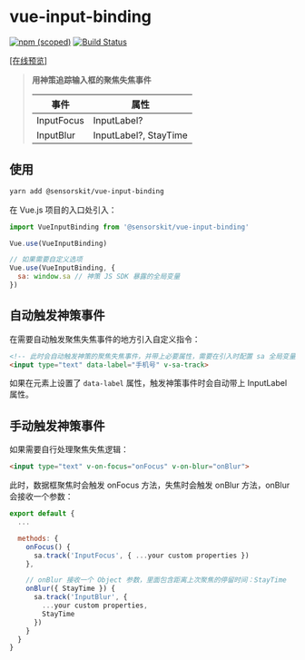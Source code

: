 # vue-input-binding

[![npm (scoped)](https://img.shields.io/npm/v/@sensorskit/vue-input-binding.svg)](https://www.npmjs.com/package/@sensorskit/vue-input-binding)
 [![Build Status](https://travis-ci.org/SensorsKit/vue-input-binding.svg?branch=master)](https://travis-ci.org/SensorsKit/vue-input-binding)

[[在线预览]](https://sensorskit.github.io/vue-input-binding/)

> **用神策追踪输入框的聚焦失焦事件**
>
> |    事件    | 属性 |
> | ---------- | --- |
> | InputFocus |  InputLabel? |
> | InputBlur  |  InputLabel?, StayTime |

## 使用

``` bash
yarn add @sensorskit/vue-input-binding
```

在 Vue.js 项目的入口处引入：

```js
import VueInputBinding from '@sensorskit/vue-input-binding'

Vue.use(VueInputBinding)

// 如果需要自定义选项
Vue.use(VueInputBinding, {
  sa: window.sa // 神策 JS SDK 暴露的全局变量
})
```

## 自动触发神策事件

在需要自动触发聚焦失焦事件的地方引入自定义指令：

```html
<!-- 此时会自动触发神策的聚焦失焦事件，并带上必要属性，需要在引入时配置 sa 全局变量 -->
<input type="text" data-label="手机号" v-sa-track>
```

如果在元素上设置了 `data-label` 属性，触发神策事件时会自动带上 InputLabel 属性。

## 手动触发神策事件

如果需要自行处理聚焦失焦逻辑：

```html
<input type="text" v-on-focus="onFocus" v-on-blur="onBlur">
```

此时，数据框聚焦时会触发 onFocus 方法，失焦时会触发 onBlur 方法，onBlur 会接收一个参数：

```js
export default {
  ...

  methods: {
    onFocus() {
      sa.track('InputFocus', { ...your custom properties })
    },

    // onBlur 接收一个 Object 参数，里面包含距离上次聚焦的停留时间：StayTime
    onBlur({ StayTime }) {
      sa.track('InputBlur', {
        ...your custom properties,
        StayTime
      })
    }
  }
}
```
